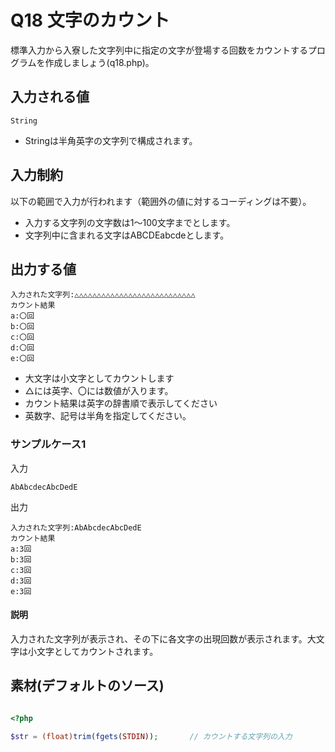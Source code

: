 # Q18 文字のカウント
標準入力から入寮した文字列中に指定の文字が登場する回数をカウントするプログラムを作成しましょう(q18.php)。

## 入力される値
```
String
```

- Stringは半角英字の文字列で構成されます。

## 入力制約
以下の範囲で入力が行われます（範囲外の値に対するコーディングは不要）。

- 入力する文字列の文字数は1～100文字までとします。
- 文字列中に含まれる文字はABCDEabcdeとします。

## 出力する値
```
入力された文字列:△△△△△△△△△△△△△△△△△△△△△△△△△△△
カウント結果
a:〇回
b:〇回
c:〇回
d:〇回
e:〇回
```
- 大文字は小文字としてカウントします
- △には英字、〇には数値が入ります。
- カウント結果は英字の辞書順で表示してください
- 英数字、記号は半角を指定してください。


### サンプルケース1

入力
```
AbAbcdecAbcDedE
```

出力
```
入力された文字列:AbAbcdecAbcDedE
カウント結果
a:3回
b:3回
c:3回
d:3回
e:3回
```

#### 説明
入力された文字列が表示され、その下に各文字の出現回数が表示されます。大文字は小文字としてカウントされます。


## 素材(デフォルトのソース)
``` php

<?php

$str = (float)trim(fgets(STDIN));       // カウントする文字列の入力



```
